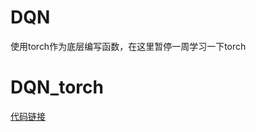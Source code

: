 # DQN

使用torch作为底层编写函数，在这里暂停一周学习一下torch

# DQN_torch

[代码链接](https://zhuanlan.zhihu.com/p/117287339)